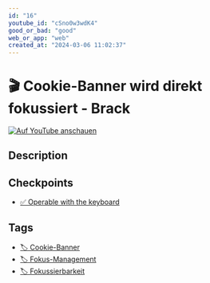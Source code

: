 ```yaml
---
id: "16"
youtube_id: "cSno0w3wdK4"
good_or_bad: "good"
web_or_app: "web"
created_at: "2024-03-06 11:02:37"
---
```


# 🎬 Cookie-Banner wird direkt fokussiert - Brack

[![Auf YouTube anschauen](https://img.youtube.com/vi/cSno0w3wdK4/sddefault.jpg)](https://youtu.be/cSno0w3wdK4)

## Description



## Checkpoints

- [✅ Operable with the keyboard](/wcag/2.1.1-keyboard/operable-with-the-keyboard)

## Tags

- [🏷️ Cookie-Banner](/tags/cookie-banner)
- [🏷️ Fokus-Management](/tags/fokus-management)
- [🏷️ Fokussierbarkeit](/tags/fokussierbarkeit)